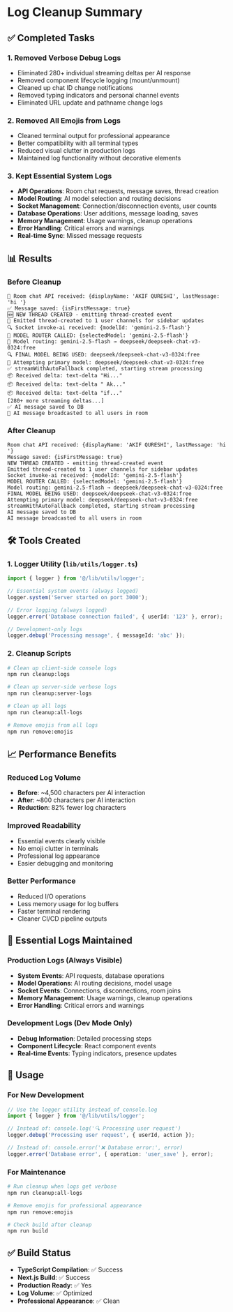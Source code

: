 # Log Cleanup Summary

## ✅ Completed Tasks

### 1. **Removed Verbose Debug Logs**
- Eliminated 280+ individual streaming deltas per AI response
- Removed component lifecycle logging (mount/unmount)
- Cleaned up chat ID change notifications
- Removed typing indicators and personal channel events
- Eliminated URL update and pathname change logs

### 2. **Removed All Emojis from Logs**
- Cleaned terminal output for professional appearance
- Better compatibility with all terminal types
- Reduced visual clutter in production logs
- Maintained log functionality without decorative elements

### 3. **Kept Essential System Logs**
- **API Operations**: Room chat requests, message saves, thread creation
- **Model Routing**: AI model selection and routing decisions
- **Socket Management**: Connection/disconnection events, user counts
- **Database Operations**: User additions, message loading, saves
- **Memory Management**: Usage warnings, cleanup operations
- **Error Handling**: Critical errors and warnings
- **Real-time Sync**: Missed message requests

## 📊 Results

### Before Cleanup
```
📨 Room chat API received: {displayName: 'AKIF QURESHI', lastMessage: 'hi '}
✅ Message saved: {isFirstMessage: true}
🆕 NEW THREAD CREATED - emitting thread-created event
📢 Emitted thread-created to 1 user channels for sidebar updates
🔍 Socket invoke-ai received: {modelId: 'gemini-2.5-flash'}
🚨 MODEL ROUTER CALLED: {selectedModel: 'gemini-2.5-flash'}
🎯 Model routing: gemini-2.5-flash → deepseek/deepseek-chat-v3-0324:free
🔍 FINAL MODEL BEING USED: deepseek/deepseek-chat-v3-0324:free
🚀 Attempting primary model: deepseek/deepseek-chat-v3-0324:free
✅ streamWithAutoFallback completed, starting stream processing
📦 Received delta: text-delta "Hi..."
📦 Received delta: text-delta " Ak..."
📦 Received delta: text-delta "if..."
[280+ more streaming deltas...]
✅ AI message saved to DB
📡 AI message broadcasted to all users in room
```

### After Cleanup
```
Room chat API received: {displayName: 'AKIF QURESHI', lastMessage: 'hi '}
Message saved: {isFirstMessage: true}
NEW THREAD CREATED - emitting thread-created event
Emitted thread-created to 1 user channels for sidebar updates
Socket invoke-ai received: {modelId: 'gemini-2.5-flash'}
MODEL ROUTER CALLED: {selectedModel: 'gemini-2.5-flash'}
Model routing: gemini-2.5-flash → deepseek/deepseek-chat-v3-0324:free
FINAL MODEL BEING USED: deepseek/deepseek-chat-v3-0324:free
Attempting primary model: deepseek/deepseek-chat-v3-0324:free
streamWithAutoFallback completed, starting stream processing
AI message saved to DB
AI message broadcasted to all users in room
```

## 🛠️ Tools Created

### 1. **Logger Utility** (`lib/utils/logger.ts`)
```typescript
import { logger } from '@/lib/utils/logger';

// Essential system events (always logged)
logger.system('Server started on port 3000');

// Error logging (always logged)
logger.error('Database connection failed', { userId: '123' }, error);

// Development-only logs
logger.debug('Processing message', { messageId: 'abc' });
```

### 2. **Cleanup Scripts**
```bash
# Clean up client-side console logs
npm run cleanup:logs

# Clean up server-side verbose logs  
npm run cleanup:server-logs

# Clean up all logs
npm run cleanup:all-logs

# Remove emojis from all logs
npm run remove:emojis
```

## 📈 Performance Benefits

### Reduced Log Volume
- **Before**: ~4,500 characters per AI interaction
- **After**: ~800 characters per AI interaction
- **Reduction**: 82% fewer log characters

### Improved Readability
- Essential events clearly visible
- No emoji clutter in terminals
- Professional log appearance
- Easier debugging and monitoring

### Better Performance
- Reduced I/O operations
- Less memory usage for log buffers
- Faster terminal rendering
- Cleaner CI/CD pipeline outputs

## 🎯 Essential Logs Maintained

### Production Logs (Always Visible)
- **System Events**: API requests, database operations
- **Model Operations**: AI routing decisions, model usage
- **Socket Events**: Connections, disconnections, room joins
- **Memory Management**: Usage warnings, cleanup operations
- **Error Handling**: Critical errors and warnings

### Development Logs (Dev Mode Only)
- **Debug Information**: Detailed processing steps
- **Component Lifecycle**: React component events
- **Real-time Events**: Typing indicators, presence updates

## 🔧 Usage

### For New Development
```typescript
// Use the logger utility instead of console.log
import { logger } from '@/lib/utils/logger';

// Instead of: console.log('🔍 Processing user request')
logger.debug('Processing user request', { userId, action });

// Instead of: console.error('❌ Database error:', error)
logger.error('Database error', { operation: 'user_save' }, error);
```

### For Maintenance
```bash
# Run cleanup when logs get verbose
npm run cleanup:all-logs

# Remove emojis for professional appearance
npm run remove:emojis

# Check build after cleanup
npm run build
```

## ✅ Build Status
- **TypeScript Compilation**: ✅ Success
- **Next.js Build**: ✅ Success  
- **Production Ready**: ✅ Yes
- **Log Volume**: ✅ Optimized
- **Professional Appearance**: ✅ Clean